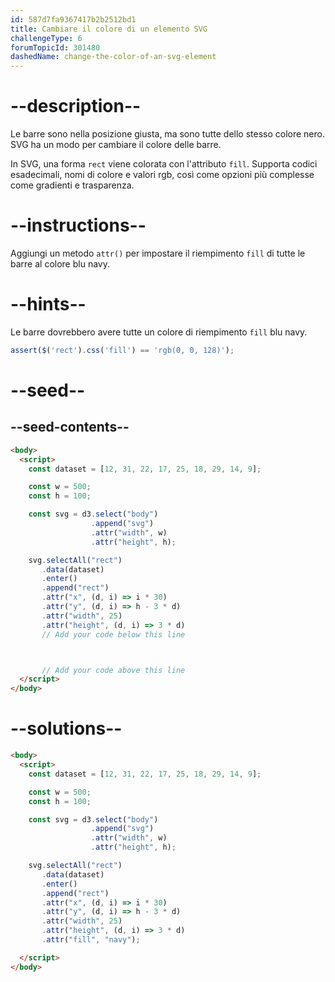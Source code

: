 ```yaml
---
id: 587d7fa9367417b2b2512bd1
title: Cambiare il colore di un elemento SVG
challengeType: 6
forumTopicId: 301480
dashedName: change-the-color-of-an-svg-element
---
```


# --description--

Le barre sono nella posizione giusta, ma sono tutte dello stesso colore nero. SVG ha un modo per cambiare il colore delle barre.

In SVG, una forma `rect` viene colorata con l'attributo `fill`. Supporta codici esadecimali, nomi di colore e valori rgb, così come opzioni più complesse come gradienti e trasparenza.

# --instructions--

Aggiungi un metodo `attr()` per impostare il riempimento `fill` di tutte le barre al colore blu navy.

# --hints--

Le barre dovrebbero avere tutte un colore di riempimento `fill` blu navy.

```js
assert($('rect').css('fill') == 'rgb(0, 0, 128)');
```

# --seed--

## --seed-contents--

```html
<body>
  <script>
    const dataset = [12, 31, 22, 17, 25, 18, 29, 14, 9];

    const w = 500;
    const h = 100;

    const svg = d3.select("body")
                  .append("svg")
                  .attr("width", w)
                  .attr("height", h);

    svg.selectAll("rect")
       .data(dataset)
       .enter()
       .append("rect")
       .attr("x", (d, i) => i * 30)
       .attr("y", (d, i) => h - 3 * d)
       .attr("width", 25)
       .attr("height", (d, i) => 3 * d)
       // Add your code below this line



       // Add your code above this line
  </script>
</body>
```

# --solutions--

```html
<body>
  <script>
    const dataset = [12, 31, 22, 17, 25, 18, 29, 14, 9];

    const w = 500;
    const h = 100;

    const svg = d3.select("body")
                  .append("svg")
                  .attr("width", w)
                  .attr("height", h);

    svg.selectAll("rect")
       .data(dataset)
       .enter()
       .append("rect")
       .attr("x", (d, i) => i * 30)
       .attr("y", (d, i) => h - 3 * d)
       .attr("width", 25)
       .attr("height", (d, i) => 3 * d)
       .attr("fill", "navy");

  </script>
</body>
```
